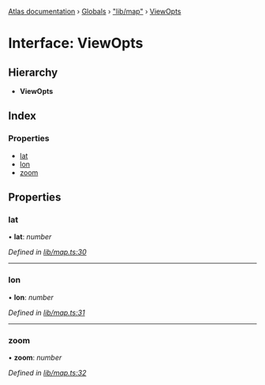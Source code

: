 [Atlas documentation](../README.md) › [Globals](../globals.md) › ["lib/map"](../modules/_lib_map_.md) › [ViewOpts](_lib_map_.viewopts.md)

# Interface: ViewOpts

## Hierarchy

* **ViewOpts**

## Index

### Properties

* [lat](_lib_map_.viewopts.md#lat)
* [lon](_lib_map_.viewopts.md#lon)
* [zoom](_lib_map_.viewopts.md#zoom)

## Properties

###  lat

• **lat**: *number*

*Defined in [lib/map.ts:30](https://github.com/chronark/atlas/blob/a253197/src/lib/map.ts#L30)*

___

###  lon

• **lon**: *number*

*Defined in [lib/map.ts:31](https://github.com/chronark/atlas/blob/a253197/src/lib/map.ts#L31)*

___

###  zoom

• **zoom**: *number*

*Defined in [lib/map.ts:32](https://github.com/chronark/atlas/blob/a253197/src/lib/map.ts#L32)*
